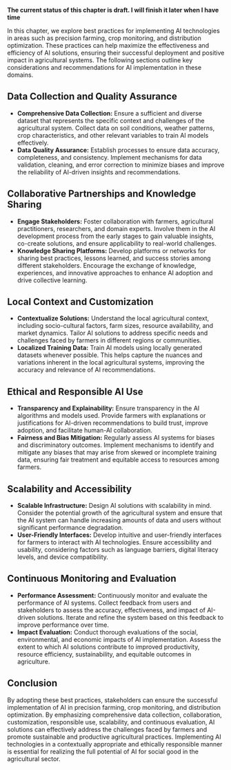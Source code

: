 **The current status of this chapter is draft. I will finish it later when I have time**

In this chapter, we explore best practices for implementing AI technologies in areas such as precision farming, crop monitoring, and distribution optimization. These practices can help maximize the effectiveness and efficiency of AI solutions, ensuring their successful deployment and positive impact in agricultural systems. The following sections outline key considerations and recommendations for AI implementation in these domains.

Data Collection and Quality Assurance
-------------------------------------

* **Comprehensive Data Collection:** Ensure a sufficient and diverse dataset that represents the specific context and challenges of the agricultural system. Collect data on soil conditions, weather patterns, crop characteristics, and other relevant variables to train AI models effectively.
* **Data Quality Assurance:** Establish processes to ensure data accuracy, completeness, and consistency. Implement mechanisms for data validation, cleaning, and error correction to minimize biases and improve the reliability of AI-driven insights and recommendations.

Collaborative Partnerships and Knowledge Sharing
------------------------------------------------

* **Engage Stakeholders:** Foster collaboration with farmers, agricultural practitioners, researchers, and domain experts. Involve them in the AI development process from the early stages to gain valuable insights, co-create solutions, and ensure applicability to real-world challenges.
* **Knowledge Sharing Platforms:** Develop platforms or networks for sharing best practices, lessons learned, and success stories among different stakeholders. Encourage the exchange of knowledge, experiences, and innovative approaches to enhance AI adoption and drive collective learning.

Local Context and Customization
-------------------------------

* **Contextualize Solutions:** Understand the local agricultural context, including socio-cultural factors, farm sizes, resource availability, and market dynamics. Tailor AI solutions to address specific needs and challenges faced by farmers in different regions or communities.
* **Localized Training Data:** Train AI models using locally generated datasets whenever possible. This helps capture the nuances and variations inherent in the local agricultural systems, improving the accuracy and relevance of AI recommendations.

Ethical and Responsible AI Use
------------------------------

* **Transparency and Explainability:** Ensure transparency in the AI algorithms and models used. Provide farmers with explanations or justifications for AI-driven recommendations to build trust, improve adoption, and facilitate human-AI collaboration.
* **Fairness and Bias Mitigation:** Regularly assess AI systems for biases and discriminatory outcomes. Implement mechanisms to identify and mitigate any biases that may arise from skewed or incomplete training data, ensuring fair treatment and equitable access to resources among farmers.

Scalability and Accessibility
-----------------------------

* **Scalable Infrastructure:** Design AI solutions with scalability in mind. Consider the potential growth of the agricultural system and ensure that the AI system can handle increasing amounts of data and users without significant performance degradation.
* **User-Friendly Interfaces:** Develop intuitive and user-friendly interfaces for farmers to interact with AI technologies. Ensure accessibility and usability, considering factors such as language barriers, digital literacy levels, and device compatibility.

Continuous Monitoring and Evaluation
------------------------------------

* **Performance Assessment:** Continuously monitor and evaluate the performance of AI systems. Collect feedback from users and stakeholders to assess the accuracy, effectiveness, and impact of AI-driven solutions. Iterate and refine the system based on this feedback to improve performance over time.
* **Impact Evaluation:** Conduct thorough evaluations of the social, environmental, and economic impacts of AI implementation. Assess the extent to which AI solutions contribute to improved productivity, resource efficiency, sustainability, and equitable outcomes in agriculture.

Conclusion
----------

By adopting these best practices, stakeholders can ensure the successful implementation of AI in precision farming, crop monitoring, and distribution optimization. By emphasizing comprehensive data collection, collaboration, customization, responsible use, scalability, and continuous evaluation, AI solutions can effectively address the challenges faced by farmers and promote sustainable and productive agricultural practices. Implementing AI technologies in a contextually appropriate and ethically responsible manner is essential for realizing the full potential of AI for social good in the agricultural sector.
